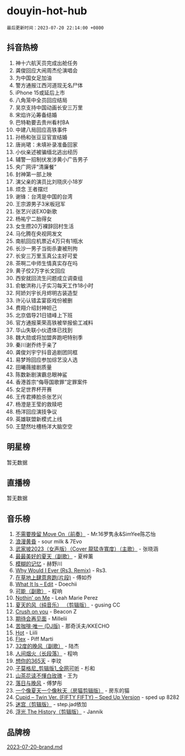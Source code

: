 # douyin-hot-hub

`最后更新时间：2023-07-20 22:14:00 +0800`

## 抖音热榜

1. 神十六航天员完成出舱任务
1. 龚俊回应大闹周杰伦演唱会
1. 为中国女足加油
1. 警方通报江西河道现无名尸体
1. iPhone 15或延后上市
1. 八角笼中全员回应结局
1. 吴京支持中国动画长安三万里
1. 宋焰许沁筹备结婚
1. 巴特勒要去贵州看村BA
1. 中建八局回应高铁事件
1. 孙杨和张豆豆官宣结婚
1. 唐尚珺：未填补录准备回家
1. 小伙亲述被骗缅北逃出经历
1. 辅警一招制伏发涉黄小广告男子
1. 央广网评“清廉餐”
1. 封神第一部上映
1. 演父亲的演员比刘晓庆小18岁
1. 烦念 王者摆烂
1. 谢锋：台湾是中国的台湾
1. 王宗源男子3米板冠军
1. 张艺兴谈EXO新歌
1. 杨祐宁二胎得女
1. 女生攒20万裸辞回村生活
1. 马化腾在央视网发文
1. 南航回应机票近4万只有1瓶水
1. 长沙一男子当街杀妻被刑拘
1. 长安三万里玉真公主好可爱
1. 茶啊二中师生情真实存在吗
1. 黄子佼2万字长文回应
1. 西安就回流生问题成立调查组
1. 俞敏洪称儿子实习每天工作18小时
1. 阿娇刘宇长月烬明古装造型
1. 许沁认错孟宴臣戏份被删
1. 费翔介绍封神妲己
1. 北京倡导21日错峰上下班
1. 官方通报莱荣高铁被举报偷工减料
1. 华山失联小伙遗体已找到
1. 魏大勋或将加盟奔跑吧特别季
1. 秦川谢乔终于亲了
1. 龚俊刘宇宁抖音追剧团同框
1. 易梦玲回应参加综艺没人选
1. 田曦薇接剧质量
1. 陈数新剧演霸总眼神鲨
1. 香港首宗“侮辱国歌罪”定罪案件
1. 女足世界杯开赛
1. 王传君捧脸杀张艺兴
1. 杨澄是王莹的救赎吧
1. 杨洋回应演技争议
1. 英雄联盟新模式上线
1. 王楚然吐槽杨洋大脑空空

## 明星榜

暂无数据

## 直播榜

暂无数据

## 音乐榜

1. [不需要挽留 Move On（前奏）](https://sf3-cdn-tos.douyinstatic.com/obj/tos-cn-ve-2774/ooCBhgCCkF4nExzQL9WZSUbitfA8IsDkgQIYhe) - Mr.16罗隽永&SimYee陈芯怡
1. [浪漫黄昏](https://sf3-cdn-tos.douyinstatic.com/obj/tos-cn-ve-2774/a2e4e0b8cf8b4cc0a6bfed7cd21bd5a0) - sour milk & 7Evo
1. [武家坡2023（女声版）（Cover 龍猛寺寬度）（主歌）](https://sf3-cdn-tos.douyinstatic.com/obj/tos-cn-ve-2774/oEIACj0tGBoytgZUwEUCP8DAIgnZfwGIfb9xjD) - 张晓涵
1. [最最美好的夏天（副歌）](https://sf6-cdn-tos.douyinstatic.com/obj/tos-cn-ve-2774/o4FMghDLZkPIkCutdrsXlbTHcaZztBfeCp9AFS) - 夏梓薰
1. [模糊的记忆](https://sf3-cdn-tos.douyinstatic.com/obj/tos-cn-ve-2774/ocrRNOQnkB1MNO9eD1sd3CIytBehbIbglZUFAT) - 赫野川
1. [Why Would I Ever (Rs3. Remix)](https://sf3-cdn-tos.douyinstatic.com/obj/tos-cn-ve-2774/oQNX0xZhO8IXeCRjCJQUZzkfQNLi2ItDAzEBgz) - Rs3.
1. [在草地上肆意奔跑(片段)](https://sf6-cdn-tos.douyinstatic.com/obj/tos-cn-ve-2774/8831d494742f45dabdfa8adb8b817259) - 傅如乔
1. [What It Is – Edit](https://sf6-cdn-tos.douyinstatic.com/obj/tos-cn-ve-2774/o0mszhwrI3yCyGWBMAaQUof2lTzIXANSLrBh4L) - Doechii
1. [可能（副歌）](https://sf3-cdn-tos.douyinstatic.com/obj/tos-cn-ve-2774/cde1731888894259b333569393c2fb51) - 程响
1. [Nothin' on Me](https://sf6-cdn-tos.douyinstatic.com/obj/tos-cn-ve-2774/4db3d954346848aaa9ec9709bb1eace1) - Leah Marie Perez
1. [夏天的风（纯音乐） （剪辑版）](https://sf3-cdn-tos.douyinstatic.com/obj/tos-cn-ve-2774/oUzLjBZZFQAoNRmGokEeD5zfQCObp6UeFAnTa6) - gusing CC
1. [Crush on you](https://sf6-cdn-tos.douyinstatic.com/obj/tos-cn-ve-2774/b23c3d5786714e90898fb2a43fb44ff7) - Beacon Z
1. [期待会再见面](https://sf3-cdn-tos.douyinstatic.com/obj/tos-cn-ve-2774/oILtyb5PbgnZnnFogRIDCNBDmAzeQk8BjThRfX) - Millelii
1. [苦咖啡·唯一 (DJ版)](https://sf6-cdn-tos.douyinstatic.com/obj/tos-cn-ve-2774/oohZWXUzNXlh9bzpBgNUfJCQHGILwWgDBaejQt) - 那奇沃夫/KKECHO
1. [Hot](https://sf3-cdn-tos.douyinstatic.com/obj/tos-cn-ve-2774/a63be641febf4335a8996c8a877dee1c) - Liili
1. [Flex](https://sf6-cdn-tos.douyinstatic.com/obj/tos-cn-ve-2774/fdd81ae057724bbe9f599a36af513da8) - Piff Marti
1. [32度的晚风（副歌）](https://sf3-cdn-tos.douyinstatic.com/obj/tos-cn-ve-2774/o8mEd4CARee2Lv5ReRW2KyIyZ9Q1YojfPZyXHA) - 陆杰
1. [人间烟火（长段落）](https://sf3-cdn-tos.douyinstatic.com/obj/tos-cn-ve-2774/eeb7f9f284d74db097f8341ace44bfa2) - 程响
1. [想你的365天](https://sf6-cdn-tos.douyinstatic.com/obj/tos-cn-ve-2774/f9f7574abe01480a95d11e74817984b4) - 李玟
1. [子莫格尼_剪辑版1_全网可听](https://sf6-cdn-tos.douyinstatic.com/obj/tos-cn-ve-2774/okgjBiZZDqmeFfACngDQ48okZJ9knBMDtbwo8Q) - 杉和
1. [山茶花读不懂白玫瑰](https://sf3-cdn-tos.douyinstatic.com/obj/tos-cn-ve-2774/osfn8B7DktrRHEPJgPCfDbw7QDQEkwC16BxZg9) - 王为
1. [落日与晚风](https://sf3-cdn-tos.douyinstatic.com/obj/tos-cn-ve-2774/oIGWNBzwrUqAmfsCxckzkGhWQIaAAUgU19HChy) - 傅梦彤
1. [一个像夏天一个像秋天（房猫剪辑版）](https://sf6-cdn-tos.douyinstatic.com/obj/tos-cn-ve-2774/a5a649d88ef0437b918efc8be7005a59) - 房东的猫
1. [Cupid – Twin Ver. (FIFTY FIFTY) – Sped Up Version](https://sf3-cdn-tos.douyinstatic.com/obj/tos-cn-ve-2774/oMonQQ6t8nCfUnw44y8XBZkJytCgEBtWYebB2D) - sped up 8282
1. [迷宫（剪辑版）](https://sf3-cdn-tos.douyinstatic.com/obj/tos-cn-ve-2774/oUkKabRnnDiI8GjaQrDHYQh0VCgQB0AA4ezefF) - step.jad依加
1. [浮光 The History（剪辑版）](https://sf6-cdn-tos.douyinstatic.com/obj/tos-cn-ve-2774/oIkABGgUD0nCgDneOBBKSj79UBoAZtQjIi3fbl) - Jannik

## 品牌榜

[2023-07-20-brand.md](2023-07-20-brand.md)
